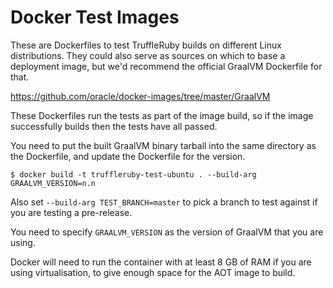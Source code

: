 # Docker Test Images

These are Dockerfiles to test TruffleRuby builds on different Linux
distributions. They could also serve as sources on which to base a deployment
image, but we'd recommend the official GraalVM Dockerfile for that.

https://github.com/oracle/docker-images/tree/master/GraalVM

These Dockerfiles run the tests as part of the image build, so if the image
successfully builds then the tests have all passed.

You need to put the built GraalVM binary tarball into the same directory as the
Dockerfile, and update the Dockerfile for the version.

```
$ docker build -t truffleruby-test-ubuntu . --build-arg GRAALVM_VERSION=n.n
```

Also set `--build-arg TEST_BRANCH=master` to pick a branch to test against
if you are testing a pre-release.

You need to specify `GRAALVM_VERSION` as the version of GraalVM that you are
using.

Docker will need to run the container with at least 8 GB of RAM if you are using
virtualisation, to give enough space for the AOT image to build.
